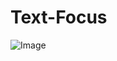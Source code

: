 # Text-Focus
![Image](https://github.com/user-attachments/assets/3c66eae3-62d2-4f8c-bcc5-dd4f5c4dbe9e)
